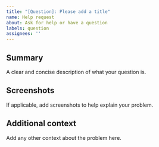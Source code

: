 ```yaml
---
title: "[Question]: Please add a title"
name: Help request
about: Ask for help or have a question
labels: question
assignees: ''
---
```


## Summary
A clear and concise description of what your question is.

## Screenshots
If applicable, add screenshots to help explain your problem.

## Additional context
Add any other context about the problem here.
